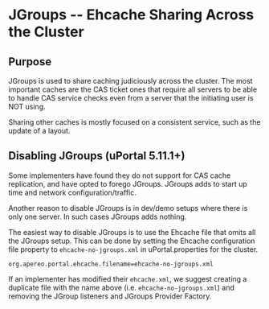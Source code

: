 # JGroups -- Ehcache Sharing Across the Cluster

## Purpose

JGroups is used to share caching judiciously across the cluster.
The most important caches are the CAS ticket ones that require
all servers to be able to handle CAS service checks even from
a server that the initiating user is NOT using.

Sharing other caches is mostly focused on a consistent service,
such as the update of a layout.

## Disabling JGroups (uPortal 5.11.1+)

Some implementers have found they do not support for CAS cache
replication, and have opted to forego JGroups. JGroups adds
to start up time and network configuration/traffic.

Another reason to disable JGroups is in dev/demo setups where
there is only one server. In such cases JGroups adds nothing.

The easiest way to disable JGroups is to use the Ehcache file
that omits all the JGroups setup. This can be done by setting
the Ehcache configuration file property to `ehcache-no-jgroups.xml`
in uPortal.properties for the cluster.

```Properties
org.apereo.portal.ehcache.filename=ehcache-no-jgroups.xml
```

If an implementer has modified their `ehcache.xml`, we suggest
creating a duplicate file with the name above (i.e. `ehcache-no-jgroups.xml`)
and removing the JGroup listeners and JGroups Provider Factory.
